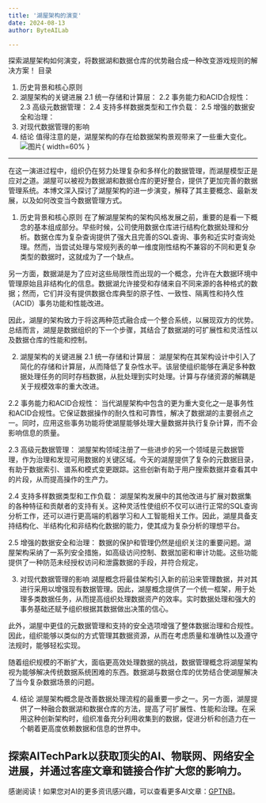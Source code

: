 ```yaml
---
title: '湖屋架构的演变'
date: 2024-08-13
author: ByteAILab

---
```


探索湖屋架构如何演变，将数据湖和数据仓库的优势融合成一种改变游戏规则的解决方案！
目录
1. 历史背景和核心原则
2. 湖屋架构的关键进展
  2.1 统一存储和计算层：
  2.2 事务能力和ACID合规性：
  2.3 高级元数据管理：
  2.4 支持多样数据类型和工作负载：
  2.5 增强的数据安全和治理：
3. 对现代数据管理的影响
4. 结论
值得注意的是，湖屋架构的存在给数据架构景观带来了一些重大变化。![图片](https://ai-techpark.com/wp-content/uploads/2024/08/ai-2-960x540.jpg){ width=60% }

---
在这一演进过程中，组织仍在努力处理复杂和多样化的数据管理，而湖屋模型正是应对之道。湖屋可以被视为数据湖和数据仓库的更好整合，提供了更加完善的数据管理系统。本博文深入探讨了湖屋架构的进一步演变，解释了其主要概念、最新发展，以及如何改变当今数据管理方式。

1. 历史背景和核心原则
在了解湖屋架构的架构风格发展之前，重要的是看一下概念的基本组成部分。早些时候，公司使用数据仓库进行结构化数据处理和分析。数据仓库为复杂查询提供了强大且完善的SQL查询、事务和近实时查询处理。然而，当尝试处理与常规列表的单一维度刚性结构不兼容的不同和更复杂类型的数据时，这就成为了一个缺点。

另一方面，数据湖是为了应对这些局限性而出现的一个概念，允许在大数据环境中管理原始且非结构化的信息。数据湖允许接受和存储来自不同来源的各种格式的数据；然而，它们并没有提供数据仓库典型的原子性、一致性、隔离性和持久性（ACID）事务功能和性能改进。

因此，湖屋的架构致力于将这两种范式融合成一个整合系统，以展现双方的优势。总结而言，湖屋是数据组织的下一个步骤，其结合了数据湖的可扩展性和灵活性以及数据仓库的性能和控制。

2. 湖屋架构的关键进展
2.1 统一存储和计算层：
湖屋架构在其架构设计中引入了简化的存储和计算层，从而降低了复杂性水平。该层使组织能够在满足多种数据处理任务的同时存档数据，从批处理到实时处理。计算与存储资源的解耦是关于规模效率的重大改进。

2.2 事务能力和ACID合规性：
当代湖屋架构中包含的更为重大变化之一是事务性和ACID合规性。它保证数据操作的耐久性和可靠性，解决了数据湖的主要弱点之一。同时，应用这些事务功能将使湖屋能够处理大量数据并执行复杂计算，而不会影响信息的质量。

2.3 高级元数据管理：
湖屋架构领域注册了一些进步的另一个领域是元数据管理，作为治理和发现可用数据的关键区域。今天的湖屋提供了复杂的元数据目录，有助于数据索引、谱系和模式变更跟踪。这些创新有助于用户搜索数据并查看其中的片段，从而提高操作的生产力。

2.4 支持多样数据类型和工作负载：
湖屋架构发展中的其他改进与扩展对数据集的各种特征和贡献者的支持有关。这种灵活性使组织不仅可以进行正常的SQL查询分析工作，还可以进行更高端的机器学习和人工智能相关工作。因此，湖屋具备支持结构化、半结构化和非结构化数据的能力，使其成为复杂分析的理想平台。

2.5 增强的数据安全和治理：
数据的保护和管理仍然是组织关注的重要问题。湖屋架构采纳了一系列安全措施，如高级访问控制、数据加密和审计功能。这些功能提供了一种防范未经授权访问和泄露数据的手段，并符合规定。

3. 对现代数据管理的影响
湖屋概念将最佳架构引入新的前沿来管理数据，并对其进行采用以增强现有数据管理。因此，湖屋概念提供了一个统一框架，用于处理多类数据任务，从而提高组织处理数据资产的效率。实时数据处理和强大的事务基础还赋予组织根据其数据做出决策的信心。

此外，湖屋中更佳的元数据管理和支持的安全选项增强了整体数据治理和合规性。因此，组织能够以类似的方式管理其数据资源，从而在考虑质量和准确性以及遵守法规时，能够轻松实现。

随着组织规模的不断扩大，面临更高效处理数据的挑战，数据管理概念将湖屋架构视为能够解决传统数据系统困难的东西。数据湖与数据仓库的优势结合使湖屋解决了当今复杂数据场景的问题。

4. 结论
湖屋架构概念是改善数据处理流程的最重要一步之一。另一方面，湖屋提供了一种融合数据湖和数据仓库的方法，提高了可扩展性、性能和治理。在采用这种创新架构时，组织准备充分利用收集到的数据，促进分析和创造力在一个朝着更高度依赖数据和信息的世界中。

探索AITechPark以获取顶尖的AI、物联网、网络安全进展，并通过客座文章和链接合作扩大您的影响力。
---
感谢阅读！如果您对AI的更多资讯感兴趣，可以查看更多AI文章：[GPTNB](https://gptnb.com)。